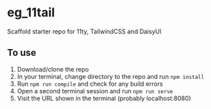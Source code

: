 # eg_11tail
Scaffold starter repo for 11ty, TailwindCSS and DaisyUI

## To use
  1. Download/clone the repo
  2. In your terminal, change directory to the repo and run ```npm install```
  3. Run ```npm run compile``` and check for any build errors
  4. Open a second terminal session and run ```npm run serve```
  5. Visit the URL shown in the terminal (probably localhost:8080)